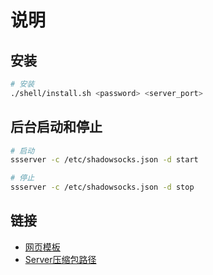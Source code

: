 # 说明

## 安装

```sh
# 安装
./shell/install.sh <password> <server_port>
```

## 后台启动和停止

```sh
# 启动
ssserver -c /etc/shadowsocks.json -d start

# 停止
ssserver -c /etc/shadowsocks.json -d stop
```

## 链接

* [网页模板](https://kxsw-packages.oss-cn-shenzhen.aliyuncs.com/index.html.txt)
* [Server压缩包路径](https://kxsw-packages.oss-cn-shenzhen.aliyuncs.com/files/shadowsocks-2.9.1.zip)
